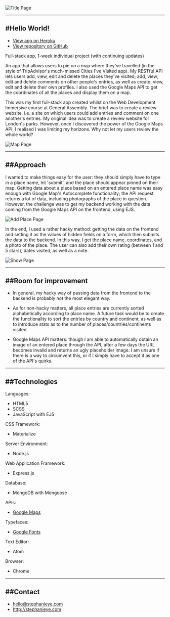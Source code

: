 ![Title Page](http://stephslye.github.io/images/helloworld.png)

------------------
#Hello World!
------------------

* [View app on Heroku](https://helloworldmap.herokuapp.com/)
* [View repository on GitHub](https://github.com/stephslye/helloworld)

Full-stack app, 1-week individual project (with continuing updates)

An app that allows users to pin on a map where they've travelled (in the style of TripAdvisor's much-missed Cities I've Visited app). My RESTful API lets users add, view, edit and delete the places they've visited; add, view, edit and delete comments on other people's entries, as well as create, view, edit and delete their own profiles. I also used the Google Maps API to get the coordinates of all the places and display them on a map.

This was my first full-stack app created whilst on the Web Development Immersive course at General Assembly. The brief was to create a review website, i.e. a site on which users could add entries and comment on one another's entries. My original idea was to create a review website for London's parks. However, once I discovered the power of the Google Maps API, I realised I was limiting my horizons. Why not let my users review the whole world?

![Map Page](http://stephslye.github.io/images/helloworldmap.png)

----------
##Approach
----------

I wanted to make things easy for the user: they should simply have to type in a place name, hit 'submit', and the place should appear pinned on their map. Getting data about a place based on an entered place name was easy enough with Google Map's Autocomplete functionality; the API request returns a lot of data, including photographs of the place in question. However, the challenge was to get my backend working with the data coming from the Google Maps API on the frontend, using EJS.

![Add Place Page](http://stephslye.github.io/images/helloworldadd.png)

In the end, I used a rather hacky method: getting the data on the frontend and setting it as the values of hidden fields on a form, which then submits the data to the backend. In this way, I get the place name, coordinates, and a photo of the place. The user can also add their own rating (between 1 and 5 stars), dates visited, as well as a note.


![Show Page](http://stephslye.github.io/images/helloworldshowpage.png)

----------------------
##Room for improvement
----------------------

* In general, my hacky way of passing data from the frontend to the backend is probably not the most elegant way.

* As for non-hacky matters, all place entries are currently sorted alphabetically according to place name. A future task would be to create the functionality to sort the entries by country and continent, as well as to introduce stats as to the number of places/countries/continents visited.

* Google Maps API matters: though I am able to automatically obtain an image of an entered place through the API, after a few days the URL becomes invalid and returns an ugly placeholder image. I am unsure if there is a way to circumvent this, or if I simply have to accept it as one of the API's quirks.

--------------
##Technologies
--------------
Languages:
* HTML5
* SCSS
* JavaScript with EJS

CSS Framework:
* Materialize

Server Environment:
* Node.js

Web Application Framework:
* Express.js

Database:
* MongoDB with Mongoose

APIs:
* [Google Maps](https://developers.google.com/maps/documentation/)

Typefaces:
* [Google Fonts](http://fonts.google.com)

Text Editor:
* Atom

Browser:
* Chrome

---------
##Contact
---------

* hello@stephanieye.com
* http://stephanieye.com
